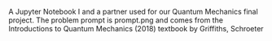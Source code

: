 A Jupyter Notebook I and a partner used for our Quantum Mechanics final project.
The problem prompt is prompt.png and comes from the Introductions to Quantum Mechanics (2018) textbook by Griffiths, Schroeter